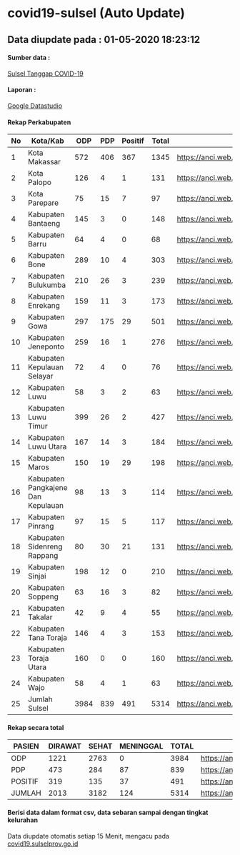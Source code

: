 
# covid19-sulsel (Auto Update)

## Data diupdate pada : 01-05-2020 18:23:12

#### Sumber data :
[Sulsel Tanggap COVID-19](https://covid19.sulselprov.go.id)

#### Laporan :
[Google Datastudio](https://datastudio.google.com/s/jythWGc1j4w)

#### Rekap Perkabupaten 
|No|Kota/Kab|ODP|PDP|Positif|Total|Link|
| --- | --- | --- | --- | --- | --- | --- |
|1|Kota Makassar|572|406|367|1345|https://anci.web.id/cor/kota_makassar|
|2|Kota Palopo|126|4|1|131|https://anci.web.id/cor/kota_palopo|
|3|Kota Parepare|75|15|7|97|https://anci.web.id/cor/kota_parepare|
|4|Kabupaten Bantaeng|145|3|0|148|https://anci.web.id/cor/kabupaten_bantaeng|
|5|Kabupaten Barru|64|4|0|68|https://anci.web.id/cor/kabupaten_barru|
|6|Kabupaten Bone|289|10|4|303|https://anci.web.id/cor/kabupaten_bone|
|7|Kabupaten Bulukumba|210|26|3|239|https://anci.web.id/cor/kabupaten_bulukumba|
|8|Kabupaten Enrekang|159|11|3|173|https://anci.web.id/cor/kabupaten_enrekang|
|9|Kabupaten Gowa|297|175|29|501|https://anci.web.id/cor/kabupaten_gowa|
|10|Kabupaten Jeneponto|259|16|1|276|https://anci.web.id/cor/kabupaten_jeneponto|
|11|Kabupaten Kepulauan Selayar|72|4|0|76|https://anci.web.id/cor/kabupaten_kepulauan_selayar|
|12|Kabupaten Luwu|58|3|2|63|https://anci.web.id/cor/kabupaten_luwu|
|13|Kabupaten Luwu Timur|399|26|2|427|https://anci.web.id/cor/kabupaten_luwu_timur|
|14|Kabupaten Luwu Utara|167|14|3|184|https://anci.web.id/cor/kabupaten_luwu_utara|
|15|Kabupaten Maros|150|19|29|198|https://anci.web.id/cor/kabupaten_maros|
|16|Kabupaten Pangkajene Dan Kepulauan|98|13|3|114|https://anci.web.id/cor/kabupaten_pangkajene_dan_kepulauan|
|17|Kabupaten Pinrang|97|15|5|117|https://anci.web.id/cor/kabupaten_pinrang|
|18|Kabupaten Sidenreng Rappang|80|30|21|131|https://anci.web.id/cor/kabupaten_sidenreng_rappang|
|19|Kabupaten Sinjai|198|12|0|210|https://anci.web.id/cor/kabupaten_sinjai|
|20|Kabupaten Soppeng|63|16|3|82|https://anci.web.id/cor/kabupaten_soppeng|
|21|Kabupaten Takalar|42|9|4|55|https://anci.web.id/cor/kabupaten_takalar|
|22|Kabupaten Tana Toraja|146|4|3|153|https://anci.web.id/cor/kabupaten_tana_toraja|
|23|Kabupaten Toraja Utara|160|0|0|160|https://anci.web.id/cor/kabupaten_toraja_utara|
|24|Kabupaten Wajo|58|4|1|63|https://anci.web.id/cor/kabupaten_wajo|
|25|Jumlah Sulsel|3984|839|491|5314|https://anci.web.id/cor/jumlah_sulsel|

#### Rekap secara total

| PASIEN | DIRAWAT | SEHAT | MENINGGAL | TOTAL | LINK |
| ---- | -------- | ---- | ---- |  ---- | ---- |
| ODP | 1221 | 2763 | 0 | 3984 | https://anci.web.id/cor/odp_detail.html |
| PDP | 473 | 284 | 87 | 839 | https://anci.web.id/cor/pdp_detail.html |
| POSITIF | 319 | 135 | 37 | 491 | https://anci.web.id/cor/positif_detail.html |
| JUMLAH | 2013 | 3182 | 124 | 5314 | https://anci.web.id/cor/jumlah_sulsel/ |

 
#### Berisi data dalam format csv, data sebaran sampai dengan tingkat kelurahan

Data diupdate otomatis setiap 15 Menit, mengacu pada [covid19.sulselprov.go.id](https://covid19.sulselprov.go.id)

